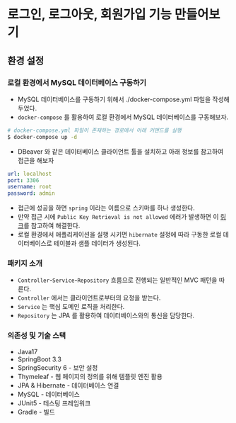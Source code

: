 # 로그인, 로그아웃, 회원가입 기능 만들어보기

## 환경 설정

### 로컬 환경에서 MySQL 데이터베이스 구동하기

- MySQL 데이터베이스를 구동하기 위해서 ./docker-compose.yml 파일을 작성해두었다.
- `docker-compose` 를 활용하여 로컬 환경에서 MySQL 데이터베이스를 구동해보자. 

```bash
# docker-compose.yml 파일이 존재하는 경로에서 아래 커맨드를 실행
$ docker-compose up -d
```

- DBeaver 와 같은 데이터베이스 클라이언트 툴을 설치하고 아래 정보를 참고하여 접근을 해보자
```yml
url: localhost
port: 3306
username: root
password: admin
```

- 접근에 성공을 하면 `spring` 이라는 이름으로 스키마를 하나 생성한다.
- 만약 접근 시에 `Public Key Retrieval is not allowed` 에러가 발생하면 이 [링크](https://velog.io/@dailylifecoding/DBeaver-MySQL-connecting-error-Public-Key-Retrieval-is-not-allowed-solved)를 참고하여 해결한다.
- 로컬 환경에서 애플리케이션을 실행 시키면 `hibernate` 설정에 따라 구동한 로컬 데이터베이스로 테이블과 샘플 데이터가 생성된다.

### 패키지 소개

- `Controller`-`Service`-`Repository` 흐름으로 진행되는 일반적인 MVC 패턴을 따른다.
- `Controller` 에서는 클라이언트로부터의 요청을 받는다.
- `Service` 는 핵심 도메인 로직을 처리한다.
- `Repository` 는 JPA 를 활용하여 데이터베이스와의 통신을 담당한다.

### 의존성 및 기술 스택

- Java17
- SpringBoot 3.3
- SpringSecurity 6 - 보안 설정
- Thymeleaf - 웹 페이지의 정의를 위해 템플릿 엔진 활용
- JPA & Hibernate - 데이터베이스 연결
- MySQL - 데이터베이스
- JUnit5 - 테스팅 프레임워크
- Gradle - 빌드